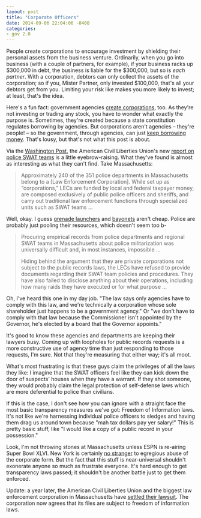 ```yaml
---
layout: post
title: "Corporate Officers"
date: 2014-09-06 22:04:06 -0400
categories: 
- gov 2.0
---
```


People create corporations to encourage investment by shielding their personal assets from the business venture. Ordinarily, when you go into business (with a couple of partners, for example), if your business racks up $300,000 in debt, the business is liable for the $300,000, but so is *each partner*. With a corporation, debtors can only collect the assets of the corporation; so if you, Mister Partner, only invested $100,000, that's all your debtors get from you. Limiting your risk like makes you more likely to invest; at least, that's the idea.

Here's a fun fact: government agencies [create corporations][1], too. As they're not investing or trading any stock, you have to wonder what exactly the purpose is. Sometimes, they're created because a state constitution regulates borrowing by agencies. But corporations aren't agencies – they're people! – so the government, through agencies, can just [keep borrowing money][2]. That's lousy, but that's not what this post is about.

Via the [Washington Post][3], the American Civil Liberties Union's new [report on police SWAT teams][4] is a little eyebrow-raising. What they've found is almost as interesting as what they can't find. Take Massachusetts:<!--more-->

> Approximately 240 of the 351 police departments in Massachusetts belong to a [Law Enforcement Corporation]. While set up as “corporations,” LECs are funded by local and federal taxpayer money, are composed exclusively of public police officers and sheriffs, and carry out traditional law enforcement functions through specialized units such as SWAT teams …

Well, okay. I guess [grenade launchers][5] and [bayonets][6] aren't cheap. Police are probably just pooling their resources, which doesn't seem too b-

> Procuring empirical records from police departments and regional SWAT teams in Massachusetts about police militarization was universally difficult and, in most instances, impossible …
>
> Hiding behind the argument that they are private corporations not subject to the public records laws, the LECs have refused to provide documents regarding their SWAT team policies and procedures. They have also failed to disclose anything about their operations, including how many raids they have executed or for what purpose …

Oh, I've heard this one in my day job. "The law says only agencies have to comply with this law, and we're technically a corporation whose sole shareholder just happens to be a government agency." Or "we don't have to comply with that law because the Commissioner isn't appointed by the Governor, he's elected by a board that the Governor appoints." 

It's good to know these agencies and departments are keeping their lawyers busy. Coming up with loopholes for public records requests is a more constructive use of agency time than just responding to those requests, I'm sure. Not that they're measuring that either way; it's all moot.

What's most frustrating is that these guys claim the privileges of all the laws they like: I imagine that the SWAT officers feel like they can kick down the door of suspects' houses when they have a warrant. If they shot someone, they would probably claim the legal protection of self-defense laws which are more deferential to police than civilians. 

If this is the case, I don't see how you can ignore with a straight face the most basic transparency measures we've got: Freedom of Information laws. It's not like we're harnessing individual police officers to sledges and having them drag us around town because "mah tax dollars pay yer salary!" This is pretty basic stuff, like "I would like a copy of a public record in your possession."

Look, I'm not throwing stones at Massachusetts unless ESPN is re-airing Super Bowl XLVI. New York is certainly [no stranger][7] to egregious abuse of the corporate form. But the fact that this stuff is near-universal shouldn't exonerate anyone so much as frustrate everyone. It's hard enough to get transparency laws passed; it shouldn't be another battle just to get them enforced.

Update: a year later, the American Civil Liberties Union and the biggest law enforcement corporation in Massachusetts have [settled their lawsuit][8]. The corporation now agrees that its files are subject to freedom of information laws.

[1]:	http://en.wikipedia.org/wiki/Public-benefit_corporation
[2]:	http://www.syracuse.com/news/index.ssf/2009/09/new_yorks_shadow_government_de.html
[3]:	http://www.washingtonpost.com/news/the-watch/wp/2014/06/26/massachusetts-swat-teams-claim-theyre-private-corporations-immune-from-open-records-laws/
[4]:	http://www.washingtonpost.com/news/the-watch/wp/2014/06/24/new-aclu-report-takes-a-snapshot-of-police-militarization-in-the-united-states/
[5]:	https://www.bing.com/images/search?q=ferguson+police
[6]:	http://www.npr.org/2014/09/02/342494225/mraps-and-bayonets-what-we-know-about-the-pentagons-1033-program
[7]:	http://www.nytimes.com/2007/02/11/nyregion/thecity/11moses.html?pagewanted=all&_r=0
[8]:	http://www.washingtonpost.com/news/the-watch/wp/2015/06/16/aclu-gets-transparency-agreement-with-mass-swat-teams/